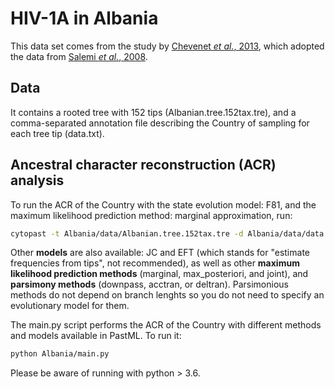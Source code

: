 # HIV-1A in Albania

This data set comes from the study by [Chevenet *et al.*, 2013](https://doi.org/10.1093/bioinformatics/btt010), which adopted the data from [Salemi *et al.*, 2008](https://doi.org/10.1371/journal.pone.0001390).

## Data

It contains a rooted tree with 152 tips (Albanian.tree.152tax.tre), 
and a comma-separated annotation file describing the Country of sampling for each tree tip (data.txt).

## Ancestral character reconstruction (ACR) analysis

To run the ACR of the Country with the state evolution model: F81, 
and the maximum likelihood prediction method: marginal approximation, run:
```bash
cytopast -t Albania/data/Albanian.tree.152tax.tre -d Albania/data/data.txt -m F81 --prediction_method marginal_approx -p Albania/data/maps/Albania_F81_MPPA.html -s ',' -v
```

Other __models__ are also available: JC and EFT (which stands for "estimate frequencies from tips", not recommended),
as well as other __maximum likelihood prediction methods__ (marginal, max_posteriori, and joint), 
and __parsimony methods__ (downpass, acctran, or deltran). 
Parsimonious methods do not depend on branch lenghts so you do not need to specify an evolutionary model for them.

The main.py script performs the ACR of the Country with different methods and models available in PastML.
To run it:
```bash
python Albania/main.py
```
Please be aware of running with python > 3.6.
